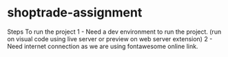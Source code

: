 # shoptrade-assignment
Steps To run the project
1 - Need a dev environment to run the project. (run on visual code using live server or preview on web server extension)
2 - Need internet connection as we are using fontawesome online link.
